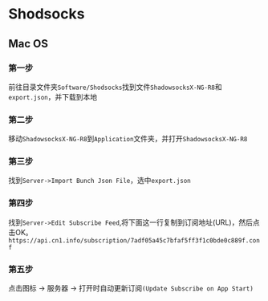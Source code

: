 # Shodsocks

## Mac OS

### 第一步
前往目录文件夹`Software/Shodsocks`找到文件`ShadowsocksX-NG-R8`和`export.json`，并下载到本地
### 第二步
移动`ShadowsocksX-NG-R8`到`Application`文件夹，并打开`ShadowsocksX-NG-R8`
### 第三步
找到`Server->Import Bunch Json File`，选中`export.json`
### 第四步
找到`Server->Edit Subscribe Feed`,将下面这一⾏复制到订阅地址(URL)，然后点击OK。 `https://api.cn1.info/subscription/7adf05a45c7bfaf5ff3f1c0bde0c889f.conf`
### 第五步
点击图标 -> 服务器 -> 打开时自动更新订阅`(Update Subscribe on App Start)`
